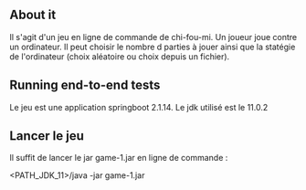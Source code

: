 ## About it

Il s'agit d'un jeu en ligne de commande de chi-fou-mi.
Un joueur joue contre un ordinateur. Il peut choisir le nombre d parties à jouer ainsi que la statégie de l'ordinateur (choix aléatoire ou choix depuis un fichier).


## Running end-to-end tests

Le jeu est une application springboot 2.1.14.
Le jdk utilisé est le 11.0.2


## Lancer le jeu

Il suffit de lancer le jar game-1.jar en ligne de commande :

<PATH_JDK_11>/java -jar game-1.jar




